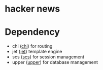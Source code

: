 # hacker news

# Dependency

- chi ([chi](https://github.com/go-chi/chi)) for routing
- jet ([jet](https://github.com/CloudyKit/jet)) template engine
- scs ([scs](https://github.com/alexedwards/scs)) for session management
- upper ([upper](https://github.com/upper/)) for database management
